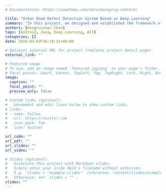 ```yaml
---
# Documentation: https://wowchemy.com/docs/managing-content/

title: "Urban Road Defect Detection System Based on Deep Learning"
summary: "In this project, we designed and established the framework of the urban road defect detection system. This system can collect road video data and coresponding GPS trajectory data. A deep learning model is applied to recognize the road defect situaion according to the video data. The detection results can be drawn in the map according to GPS data."
authors: [Hongruixuan Chen]
tags: [Android, Java, Deep Learning, All]
categories: []
date: 2018-03-03T16:18:33+08:00

# Optional external URL for project (replaces project detail page).
external_link: ""

# Featured image
# To use, add an image named `featured.jpg/png` to your page's folder.
# Focal points: Smart, Center, TopLeft, Top, TopRight, Left, Right, BottomLeft, Bottom, BottomRight.
image:
  caption: ""
  focal_point: ""
  preview_only: false

# Custom links (optional).
#   Uncomment and edit lines below to show custom links.
# links:
# - name: Follow
#   url: https://twitter.com
#   icon_pack: fab
#   icon: twitter

url_code: ""
url_pdf: ""
url_slides: ""
url_video: ""

# Slides (optional).
#   Associate this project with Markdown slides.
#   Simply enter your slide deck's filename without extension.
#   E.g. `slides = "example-slides"` references `content/slides/example-slides.md`.
#   Otherwise, set `slides = ""`.
slides: ""
---
```

